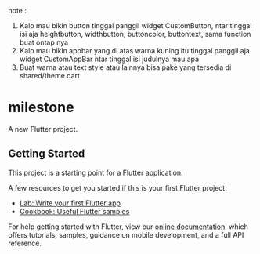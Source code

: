 note :
1. Kalo mau bikin button tinggal panggil widget CustomButton, ntar tinggal isi aja heightbutton, widthbutton, buttoncolor, buttontext, sama function buat ontap nya
2. Kalo mau bikin appbar yang di atas warna kuning itu tinggal panggil aja widget CustomAppBar ntar tinggal isi judulnya mau apa
3. Buat warna atau text style atau lainnya bisa pake yang tersedia di shared/theme.dart

# milestone

A new Flutter project.

## Getting Started

This project is a starting point for a Flutter application.

A few resources to get you started if this is your first Flutter project:

- [Lab: Write your first Flutter app](https://flutter.dev/docs/get-started/codelab)
- [Cookbook: Useful Flutter samples](https://flutter.dev/docs/cookbook)

For help getting started with Flutter, view our
[online documentation](https://flutter.dev/docs), which offers tutorials,
samples, guidance on mobile development, and a full API reference.
